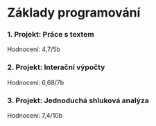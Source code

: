 # Základy programování

### 1. Projekt: Práce s textem  
  Hodnocení: 4,7/5b
  
### 2. Projekt: Interační výpočty  
  Hodnocení: 6,68/7b

### 3. Projekt: Jednoduchá shluková analýza  
  Hodnocení: 7,4/10b 

